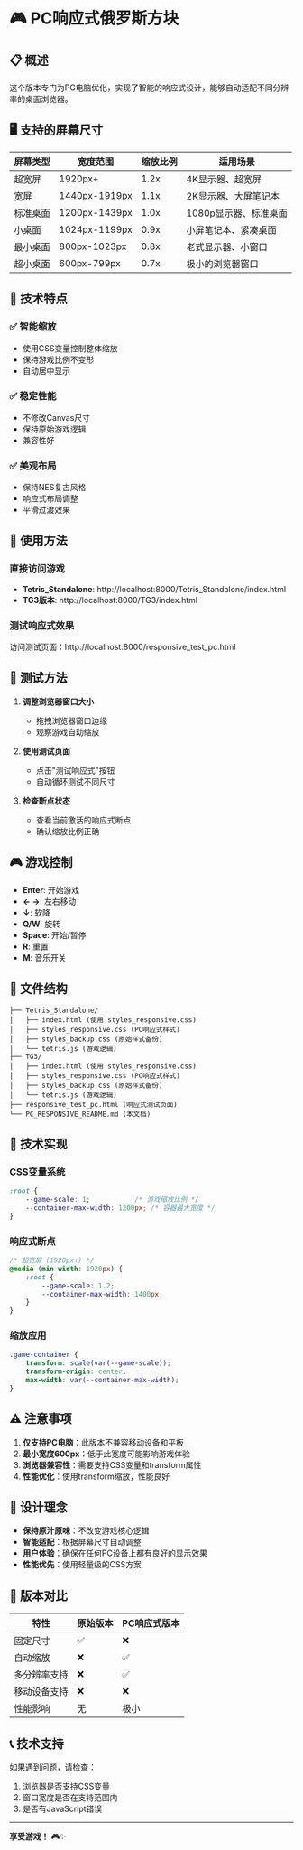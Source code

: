 # 🎮 PC响应式俄罗斯方块

## 📋 概述

这个版本专门为PC电脑优化，实现了智能的响应式设计，能够自动适配不同分辨率的桌面浏览器。

## 🖥️ 支持的屏幕尺寸

| 屏幕类型 | 宽度范围 | 缩放比例 | 适用场景 |
|---------|---------|---------|---------|
| 超宽屏 | 1920px+ | 1.2x | 4K显示器、超宽屏 |
| 宽屏 | 1440px-1919px | 1.1x | 2K显示器、大屏笔记本 |
| 标准桌面 | 1200px-1439px | 1.0x | 1080p显示器、标准桌面 |
| 小桌面 | 1024px-1199px | 0.9x | 小屏笔记本、紧凑桌面 |
| 最小桌面 | 800px-1023px | 0.8x | 老式显示器、小窗口 |
| 超小桌面 | 600px-799px | 0.7x | 极小的浏览器窗口 |

## 🎯 技术特点

### ✅ 智能缩放
- 使用CSS变量控制整体缩放
- 保持游戏比例不变形
- 自动居中显示

### ✅ 稳定性能
- 不修改Canvas尺寸
- 保持原始游戏逻辑
- 兼容性好

### ✅ 美观布局
- 保持NES复古风格
- 响应式布局调整
- 平滑过渡效果

## 🚀 使用方法

### 直接访问游戏
- **Tetris_Standalone**: http://localhost:8000/Tetris_Standalone/index.html
- **TG3版本**: http://localhost:8000/TG3/index.html

### 测试响应式效果
访问测试页面：http://localhost:8000/responsive_test_pc.html

## 🧪 测试方法

1. **调整浏览器窗口大小**
   - 拖拽浏览器窗口边缘
   - 观察游戏自动缩放

2. **使用测试页面**
   - 点击"测试响应式"按钮
   - 自动循环测试不同尺寸

3. **检查断点状态**
   - 查看当前激活的响应式断点
   - 确认缩放比例正确

## 🎮 游戏控制

- **Enter**: 开始游戏
- **← →**: 左右移动
- **↓**: 软降
- **Q/W**: 旋转
- **Space**: 开始/暂停
- **R**: 重置
- **M**: 音乐开关

## 📁 文件结构

```
├── Tetris_Standalone/
│   ├── index.html (使用 styles_responsive.css)
│   ├── styles_responsive.css (PC响应式样式)
│   ├── styles_backup.css (原始样式备份)
│   └── tetris.js (游戏逻辑)
├── TG3/
│   ├── index.html (使用 styles_responsive.css)
│   ├── styles_responsive.css (PC响应式样式)
│   ├── styles_backup.css (原始样式备份)
│   └── tetris.js (游戏逻辑)
├── responsive_test_pc.html (响应式测试页面)
└── PC_RESPONSIVE_README.md (本文档)
```

## 🔧 技术实现

### CSS变量系统
```css
:root {
    --game-scale: 1;           /* 游戏缩放比例 */
    --container-max-width: 1200px; /* 容器最大宽度 */
}
```

### 响应式断点
```css
/* 超宽屏 (1920px+) */
@media (min-width: 1920px) {
    :root {
        --game-scale: 1.2;
        --container-max-width: 1400px;
    }
}
```

### 缩放应用
```css
.game-container {
    transform: scale(var(--game-scale));
    transform-origin: center;
    max-width: var(--container-max-width);
}
```

## ⚠️ 注意事项

1. **仅支持PC电脑**：此版本不兼容移动设备和平板
2. **最小宽度600px**：低于此宽度可能影响游戏体验
3. **浏览器兼容性**：需要支持CSS变量和transform属性
4. **性能优化**：使用transform缩放，性能良好

## 🎨 设计理念

- **保持原汁原味**：不改变游戏核心逻辑
- **智能适配**：根据屏幕尺寸自动调整
- **用户体验**：确保在任何PC设备上都有良好的显示效果
- **性能优先**：使用轻量级的CSS方案

## 🔄 版本对比

| 特性 | 原始版本 | PC响应式版本 |
|------|---------|-------------|
| 固定尺寸 | ✅ | ❌ |
| 自动缩放 | ❌ | ✅ |
| 多分辨率支持 | ❌ | ✅ |
| 移动设备支持 | ❌ | ❌ |
| 性能影响 | 无 | 极小 |

## 📞 技术支持

如果遇到问题，请检查：
1. 浏览器是否支持CSS变量
2. 窗口宽度是否在支持范围内
3. 是否有JavaScript错误

---

**享受游戏！** 🎮✨


